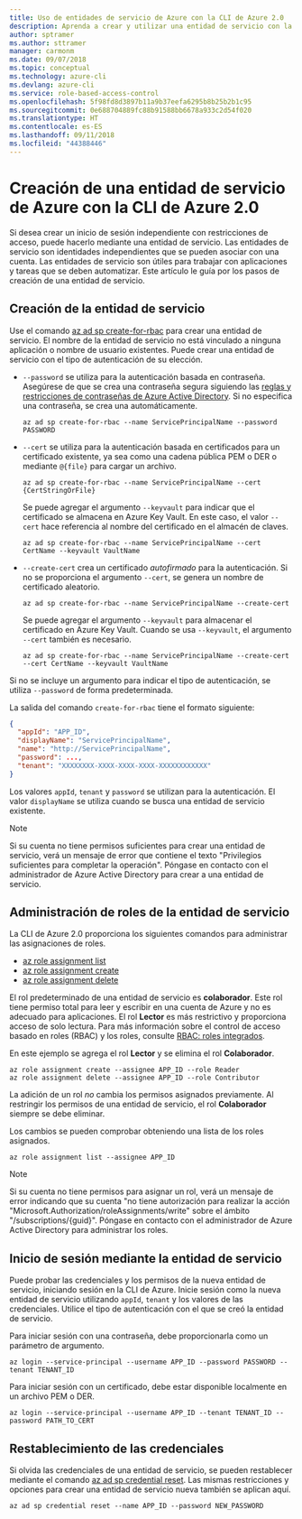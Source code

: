 ```yaml
---
title: Uso de entidades de servicio de Azure con la CLI de Azure 2.0
description: Aprenda a crear y utilizar una entidad de servicio con la CLI de Azure 2.0.
author: sptramer
ms.author: sttramer
manager: carmonm
ms.date: 09/07/2018
ms.topic: conceptual
ms.technology: azure-cli
ms.devlang: azure-cli
ms.service: role-based-access-control
ms.openlocfilehash: 5f98fd8d3897b11a9b37eefa6295b8b25b2b1c95
ms.sourcegitcommit: 0e688704889fc88b91588bb6678a933c2d54f020
ms.translationtype: HT
ms.contentlocale: es-ES
ms.lasthandoff: 09/11/2018
ms.locfileid: "44388446"
---
```

# <a name="create-an-azure-service-principal-with-azure-cli-20"></a>Creación de una entidad de servicio de Azure con la CLI de Azure 2.0

Si desea crear un inicio de sesión independiente con restricciones de acceso, puede hacerlo mediante una entidad de servicio. Las entidades de servicio son identidades independientes que se pueden asociar con una cuenta. Las entidades de servicio son útiles para trabajar con aplicaciones y tareas que se deben automatizar. Este artículo le guía por los pasos de creación de una entidad de servicio.

## <a name="create-the-service-principal"></a>Creación de la entidad de servicio

Use el comando [az ad sp create-for-rbac](/cli/azure/ad/sp#az-ad-sp-create-for-rbac) para crear una entidad de servicio. El nombre de la entidad de servicio no está vinculado a ninguna aplicación o nombre de usuario existentes. Puede crear una entidad de servicio con el tipo de autenticación de su elección.

* `--password` se utiliza para la autenticación basada en contraseña. Asegúrese de que se crea una contraseña segura siguiendo las [reglas y restricciones de contraseñas de Azure Active Directory](/azure/active-directory/active-directory-passwords-policy). Si no especifica una contraseña, se crea una automáticamente.

  ```azurecli-interactive
  az ad sp create-for-rbac --name ServicePrincipalName --password PASSWORD
  ```

* `--cert` se utiliza para la autenticación basada en certificados para un certificado existente, ya sea como una cadena pública PEM o DER o mediante `@{file}` para cargar un archivo.

  ```azurecli-interactive
  az ad sp create-for-rbac --name ServicePrincipalName --cert {CertStringOrFile}
  ```

  Se puede agregar el argumento `--keyvault` para indicar que el certificado se almacena en Azure Key Vault. En este caso, el valor `--cert` hace referencia al nombre del certificado en el almacén de claves.

  ```azurecli-interactive
  az ad sp create-for-rbac --name ServicePrincipalName --cert CertName --keyvault VaultName
  ```

* `--create-cert` crea un certificado _autofirmado_ para la autenticación. Si no se proporciona el argumento `--cert`, se genera un nombre de certificado aleatorio.

  ```azurecli-interactive
  az ad sp create-for-rbac --name ServicePrincipalName --create-cert
  ```

  Se puede agregar el argumento `--keyvault` para almacenar el certificado en Azure Key Vault. Cuando se usa `--keyvault`, el argumento `--cert` también es necesario.

  ```azurecli-interactive
  az ad sp create-for-rbac --name ServicePrincipalName --create-cert --cert CertName --keyvault VaultName
  ```

Si no se incluye un argumento para indicar el tipo de autenticación, se utiliza `--password` de forma predeterminada.

La salida del comando `create-for-rbac` tiene el formato siguiente:

```json
{
  "appId": "APP_ID",
  "displayName": "ServicePrincipalName",
  "name": "http://ServicePrincipalName",
  "password": ...,
  "tenant": "XXXXXXXX-XXXX-XXXX-XXXX-XXXXXXXXXXXX"
}
```

Los valores `appId`, `tenant` y `password` se utilizan para la autenticación. El valor `displayName` se utiliza cuando se busca una entidad de servicio existente.

> [!NOTE]
> Si su cuenta no tiene permisos suficientes para crear una entidad de servicio, verá un mensaje de error que contiene el texto "Privilegios suficientes para completar la operación". Póngase en contacto con el administrador de Azure Active Directory para crear a una entidad de servicio.

## <a name="manage-service-principal-roles"></a>Administración de roles de la entidad de servicio

La CLI de Azure 2.0 proporciona los siguientes comandos para administrar las asignaciones de roles.

* [az role assignment list](/cli/azure/role/assignment#az-role-assignment-list)
* [az role assignment create](/cli/azure/role/assignment#az-role-assignment-create)
* [az role assignment delete](/cli/azure/role/assignment#az-role-assignment-delete)

El rol predeterminado de una entidad de servicio es **colaborador**. Este rol tiene permiso total para leer y escribir en una cuenta de Azure y no es adecuado para aplicaciones. El rol **Lector** es más restrictivo y proporciona acceso de solo lectura.  Para más información sobre el control de acceso basado en roles (RBAC) y los roles, consulte [RBAC: roles integrados](/azure/active-directory/role-based-access-built-in-roles).

En este ejemplo se agrega el rol **Lector** y se elimina el rol **Colaborador**.

```azurecli-interactive
az role assignment create --assignee APP_ID --role Reader
az role assignment delete --assignee APP_ID --role Contributor
```

La adición de un rol _no_ cambia los permisos asignados previamente. Al restringir los permisos de una entidad de servicio, el rol __Colaborador__ siempre se debe eliminar.

Los cambios se pueden comprobar obteniendo una lista de los roles asignados.

```azurecli-interactive
az role assignment list --assignee APP_ID
```

> [!NOTE]
> Si su cuenta no tiene permisos para asignar un rol, verá un mensaje de error indicando que su cuenta "no tiene autorización para realizar la acción "Microsoft.Authorization/roleAssignments/write" sobre el ámbito "/subscriptions/{guid}". Póngase en contacto con el administrador de Azure Active Directory para administrar los roles.

## <a name="sign-in-using-the-service-principal"></a>Inicio de sesión mediante la entidad de servicio

Puede probar las credenciales y los permisos de la nueva entidad de servicio, iniciando sesión en la CLI de Azure. Inicie sesión como la nueva entidad de servicio utilizando `appId`, `tenant` y los valores de las credenciales. Utilice el tipo de autenticación con el que se creó la entidad de servicio.

Para iniciar sesión con una contraseña, debe proporcionarla como un parámetro de argumento.

```azurecli-interactive
az login --service-principal --username APP_ID --password PASSWORD --tenant TENANT_ID
```

Para iniciar sesión con un certificado, debe estar disponible localmente en un archivo PEM o DER.

```azurecli-interactive
az login --service-principal --username APP_ID --tenant TENANT_ID --password PATH_TO_CERT
```

## <a name="reset-credentials"></a>Restablecimiento de las credenciales

Si olvida las credenciales de una entidad de servicio, se pueden restablecer mediante el comando [az ad sp credential reset](/cli/azure/ad/sp/credential#az-ad-sp-credential-reset). Las mismas restricciones y opciones para crear una entidad de servicio nueva también se aplican aquí.

```azurecli-interactive
az ad sp credential reset --name APP_ID --password NEW_PASSWORD
```
